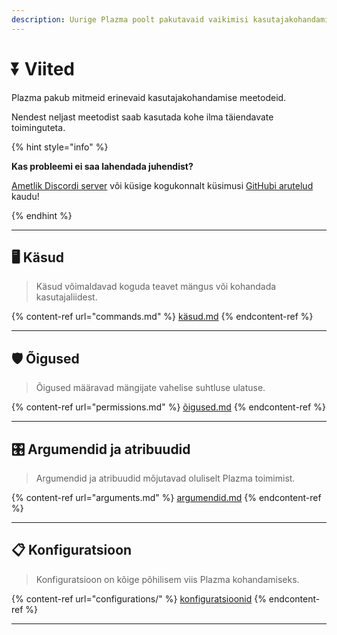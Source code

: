 ```yaml
---
description: Uurige Plazma poolt pakutavaid vaikimisi kasutajakohandamise meetodeid.
---
```


# ⏬ Viited

Plazma pakub mitmeid erinevaid kasutajakohandamise meetodeid.

Nendest neljast meetodist saab kasutada kohe ilma täiendavate toiminguteta.

{% hint style="info" %}

**Kas probleemi ei saa lahendada juhendist?**

[Ametlik Discordi server](https://discord.gg/MmfC52K8A8) või küsige kogukonnalt küsimusi [GitHubi arutelud](https://github.com/PlazmaMC/PlazmaBukkit/discussions) kaudu!

{% endhint %}

***

## 🖥️ Käsud <a href="#id-1" id="id-1"></a>

> Käsud võimaldavad koguda teavet mängus või kohandada kasutajaliidest.

{% content-ref url="commands.md" %}
[käsud.md](commands.md)
{% endcontent-ref %}

***

## 🛡️ Õigused <a href="#id-2" id="id-2"></a>

> Õigused määravad mängijate vahelise suhtluse ulatuse.

{% content-ref url="permissions.md" %}
[õigused.md](permissions.md)
{% endcontent-ref %}

***

## 🎛️ Argumendid ja atribuudid <a href="#id-3" id="id-3"></a>

> Argumendid ja atribuudid mõjutavad oluliselt Plazma toimimist.

{% content-ref url="arguments.md" %}
[argumendid.md](arguments.md)
{% endcontent-ref %}

***

## 📋 Konfiguratsioon <a href="#id-4" id="id-4"></a>

> Konfiguratsioon on kõige põhilisem viis Plazma kohandamiseks.

{% content-ref url="configurations/" %}
[konfiguratsioonid](configurations/)
{% endcontent-ref %}

***
